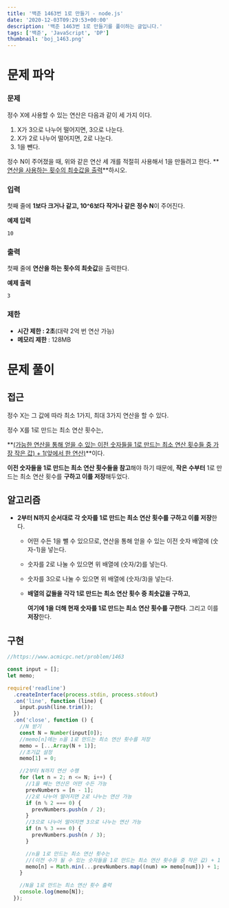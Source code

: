 ```yaml
---
title: '백준 1463번 1로 만들기 - node.js'
date: '2020-12-03T09:29:53+00:00'
description: '백준 1463번 1로 만들기를 풀이하는 글입니다.'
tags: ['백준', 'JavaScript', 'DP']
thumbnail: 'boj_1463.png'
---
```


# 문제 파악

### 문제

정수 X에 사용할 수 있는 연산은 다음과 같이 세 가지 이다.

1. X가 3으로 나누어 떨어지면, 3으로 나눈다.
2. X가 2로 나누어 떨어지면, 2로 나눈다.
3. 1을 뺀다.

정수 N이 주어졌을 때, 위와 같은 연산 세 개를 적절히 사용해서 1을 만들려고 한다. **<u>연산을 사용하는 횟수의 최솟값을 출력</u>**하시오.

### 입력

첫째 줄에 **1보다 크거나 같고, 10^6보다 작거나 같은 정수 N**이 주어진다.

**예제 입력**

```
10
```

### 출력

첫째 줄에 **연산을 하는 횟수의 최솟값**을 출력한다.

**예제 출력**

```
3
```

### 제한

- **시간 제한 : 2초**(대략 2억 번 연산 가능)
- **메모리 제한** : 128MB

# 문제 풀이

## 접근

정수 X는 그 값에 따라 최소 1가지, 최대 3가지 연산을 할 수 있다.

정수 X를 1로 만드는 최소 연산 횟수는,

**<u>(가능한 연산을 통해 얻을 수 있는 이전 숫자들을 1로 만드는 최소 연산 횟수들 중 가장 작은 값) + 1(앞에서 한 연산)</u>**이다.

**이전 숫자들을 1로 만드는 최소 연산 횟수들을 참고**해야 하기 때문에, **작은 수부터** 1로 만드는 최소 연산 횟수를 **구하고 이를 저장**해두었다.

## 알고리즘

- **2부터 N까지 순서대로 각 숫자를 1로 만드는 최소 연산 횟수를 구하고 이를 저장**한다.

  - 어떤 수든 1을 뺄 수 있으므로, 연산을 통해 얻을 수 있는 이전 숫자 배열에 (숫자-1)을 넣는다.
  - 숫자를 2로 나눌 수 있으면 위 배열에 (숫자/2)를 넣는다.
  - 숫자를 3으로 나눌 수 있으면 위 배열에 (숫자/3)을 넣는다.
  - **배열의 값들을 각각 1로 만드는 최소 연산 횟수 중 최솟값을 구하고**,

    **여기에 1을 더해 현재 숫자를 1로 만드는 최소 연산 횟수를 구한다**. 그리고 이를 **저장**한다.

## 구현

```jsx
//https://www.acmicpc.net/problem/1463

const input = [];
let memo;

require('readline')
  .createInterface(process.stdin, process.stdout)
  .on('line', function (line) {
    input.push(line.trim());
  })
  .on('close', function () {
    //N 받기
    const N = Number(input[0]);
    //memo[n]에는 n을 1로 만드는 최소 연산 횟수를 저장
    memo = [...Array(N + 1)];
    //초기값 설정
    memo[1] = 0;

    //2부터 N까지 연산 수행
    for (let n = 2; n <= N; i++) {
      //1을 빼는 연산은 어떤 수든 가능
      prevNumbers = [n - 1];
      //2로 나누어 떨어지면 2로 나누는 연산 가능
      if (n % 2 === 0) {
        prevNumbers.push(n / 2);
      }
      //3으로 나누어 떨어지면 3으로 나누는 연산 가능
      if (n % 3 === 0) {
        prevNumbers.push(n / 3);
      }

      //n을 1로 만드는 최소 연산 횟수는
      //(이전 수가 될 수 있는 숫자들을 1로 만드는 최소 연산 횟수들 중 작은 값) + 1
      memo[n] = Math.min(...prevNumbers.map((num) => memo[num])) + 1;
    }

    //N을 1로 만드는 최소 연산 횟수 출력
    console.log(memo[N]);
  });
```
